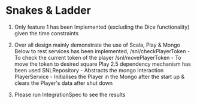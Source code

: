 # Snakes & Ladder

1. Only feature 1 has been Implemented (excluding the Dice functionality) given the time constraints

2. Over all design mainly demonstrate the use of Scala, Play & Mongo
   Below to rest services has been implemented,
    /snl/checkPlayerToken - To check the current token of the player
    /snl/movePlayerToken - To move the token to desired square
    Play 2.5 dependency mechanism has been used
    SNLRepository - Abstracts the mongo interaction
    PlayerService - Initialises the Player in the Mongo after the start up & clears the Player's data after shut down

3. Please run IntegrationSpec to see the results
